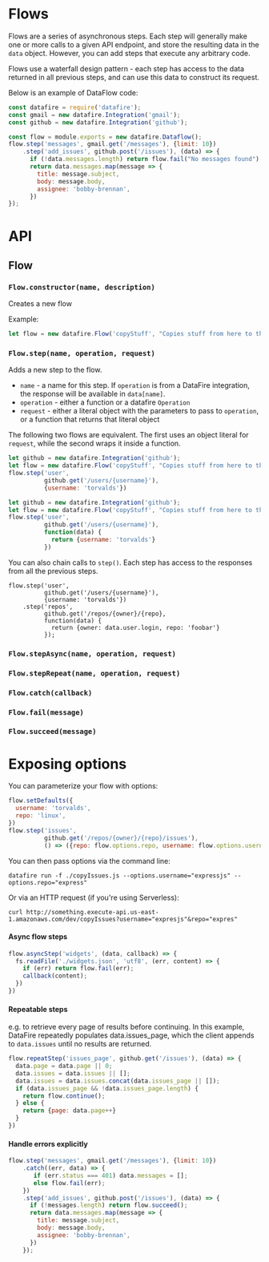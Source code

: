 # Flows
Flows are a series of asynchronous steps. Each step will generally make one or more calls
to a given API endpoint, and store the resulting data in the `data` object. However,
you can add steps that execute any arbitrary code.

Flows use a waterfall design pattern - each step has access to the data returned in all
previous steps, and can use this data to construct its request.

Below is an example of DataFlow code:

```js
const datafire = require('datafire');
const gmail = new datafire.Integration('gmail');
const github = new datafire.Integration('github');

const flow = module.exports = new datafire.Dataflow();
flow.step('messages', gmail.get('/messages'), {limit: 10})
    .step('add_issues', github.post('/issues'), (data) => {
      if (!data.messages.length) return flow.fail("No messages found");
      return data.messages.map(message => {
        title: message.subject,
        body: message.body,
        assignee: 'bobby-brennan',
      })
});
```

# API

## Flow
### `Flow.constructor(name, description)`
Creates a new flow

Example:
```js
let flow = new datafire.Flow('copyStuff', "Copies stuff from here to there");
```

### `Flow.step(name, operation, request)`
Adds a new step to the flow.
* `name` - a name for this step. If `operation` is from a DataFire integration,
the response will be available in `data[name]`.
* `operation` - either a function or a datafire `Operation`
* `request` - either a literal object with the parameters to pass to `operation`, or
a function that returns that literal object

The following two flows are equivalent. The first uses an object literal for `request`,
while the second wraps it inside a function.
```js
let github = new datafire.Integration('github');
let flow = new datafire.Flow('copyStuff', "Copies stuff from here to there");
flow.step('user',
          github.get('/users/{username}'),
          {username: 'torvalds'})
```

```js
let github = new datafire.Integration('github');
let flow = new datafire.Flow('copyStuff', "Copies stuff from here to there");
flow.step('user',
          github.get('/users/{username}'),
          function(data) {
            return {username: 'torvalds'}
          })
```

You can also chain calls to `step()`. Each step has access to the responses
from all the previous steps.

```
flow.step('user',
          github.get('/users/{username}'),
          {username: 'torvalds'})
    .step('repos',
          github.get('/repos/{owner}/{repo},
          function(data) {
            return {owner: data.user.login, repo: 'foobar'}
          });
```

### `Flow.stepAsync(name, operation, request)`

### `Flow.stepRepeat(name, operation, request)`

### `Flow.catch(callback)`

### `Flow.fail(message)`

### `Flow.succeed(message)`

# Exposing options
You can parameterize your flow with options:
```js
flow.setDefaults({
  username: 'torvalds',
  repo: 'linux',
})
flow.step('issues',
          github.get('/repos/{owner}/{repo}/issues'),
          () => ({repo: flow.options.repo, username: flow.options.username}))
```

You can then pass options via the command line:
```
datafire run -f ./copyIssues.js --options.username="expressjs" --options.repo="express"
```

Or via an HTTP request (if you're using Serverless):
```
curl http://something.execute-api.us-east-1.amazonaws.com/dev/copyIssues?username="expresjs"&repo="expres"
```

#### Async flow steps
```js
flow.asyncStep('widgets', (data, callback) => {
  fs.readFile('./widgets.json', 'utf8', (err, content) => {
    if (err) return flow.fail(err);
    callback(content);
  })
})
```

#### Repeatable steps
e.g. to retrieve every page of results before continuing. In this example,
DataFire repeatedly populates data.issues_page, which the client appends to 
`data.issues` until no results are returned.

```js
flow.repeatStep('issues_page', github.get('/issues'), (data) => {
  data.page = data.page || 0;
  data.issues = data.issues || [];
  data.issues = data.issues.concat(data.issues_page || []);
  if (data.issues_page && !data.issues_page.length) {
    return flow.continue();
  } else {
    return {page: data.page++}
  }
})
```

#### Handle errors explicitly

```js
flow.step('messages', gmail.get('/messages'), {limit: 10})
    .catch((err, data) => {
       if (err.status === 401) data.messages = [];
       else flow.fail(err);
    })
    .step('add_issues', github.post('/issues'), (data) => {
      if (!messages.length) return flow.succeed();
      return data.messages.map(message => {
        title: message.subject,
        body: message.body,
        assignee: 'bobby-brennan',
      })
    });
```
